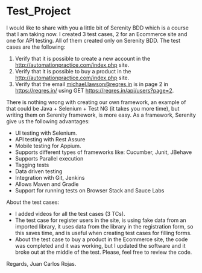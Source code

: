 # Test_Project

I would like to share with you a little bit of Serenity BDD which is a course that I am taking now.
I created 3 test cases, 2 for an Ecommerce site and one for API testing. All of them created only on Serenity BDD.
The test cases are the following:
1. Verify that it is possible to create a new account in the http://automationpractice.com/index.php site.
2. Verify that it is possible to buy a product in the http://automationpractice.com/index.php site.
3. Verify that the email michael.lawson@reqres.in is in page 2 in https://reqres.in/ using GET https://reqres.in/api/users?page=2.

There is nothing wrong with creating our own framework, an example of that could be Java + Selenium + Test NG (it takes you more time), 
but writing them on Serenity framework, is more easy.
As a framework, Serenity give us the following advantages:
- UI testing with Selenium.
- API testing with Rest Assure
- Mobile testing for Appium.
- Supports different types of frameworks like: Cucumber, Junit, JBehave
- Supports Parallel execution
- Tagging tests
- Data driven testing
- Integration with Git, Jenkins
- Allows Maven and Gradle
- Support for running tests on Browser Stack and Sauce Labs

About the test cases:
- I added videos for all the test cases (3 TCs). 
- The test case for register users in the site, is using fake data from an imported library, 
it uses data from the library in the registration form, so this saves time, and is useful when creating test cases for filling forms.
- About the test case to buy a product in the Ecommerce site, the code was completed and it was working, 
but I updated the software and it broke out at the middle of the test. Please, feel free to review the code.  


Regards,
Juan Carlos Rojas.

